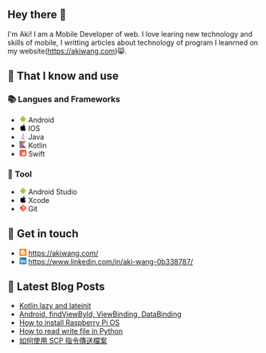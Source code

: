 ## Hey there 👋
I'm Aki! I am a Mobile Developer of web. I love learing new technology and skills of mobile, I writting articles about technology of program I leanrned on my website(https://akiwang.com)😸.

## 🧠 That I know and use
### 📚 Langues and Frameworks
- <img width="14px" src="img/icons/android/android-original.svg"/> Android
- <img width="14px" src="img/icons/apple/apple-original.svg"/> IOS
- <img width="14px" src="img/icons/java/java-original.svg"/> Java
- <img width="14px" src="img/icons/kotlin/kotlin-original.svg"/> Kotlin
- <img width="14px" src="img/icons/swift/swift-original.svg"/> Swift

### 🔧 Tool
- <img width="14px" src="img/icons/android/android-original.svg"/> Android Studio
- <img width="14px" src="img/icons/apple/apple-original.svg"/> Xcode
- <img width="14px" src="img/icons/git/git-original.svg"/> Git

## 🔗 Get in touch
- <img width="14px" src="img/blogger.svg"/> https://akiwang.com/
- <img width="14px" src="img/icons/linkedin/linkedin-original.svg"/> https://www.linkedin.com/in/aki-wang-0b338787/


## 📕 Latest Blog Posts
<!-- BLOG-POST-LIST:START -->
- [Kotlin lazy and lateinit](https://akiwang.com/blog/20210325_kotlin_lateinit_and_lazy/)
- [Android, findViewById, ViewBinding, DataBinding](https://akiwang.com/blog/20210314_how_to_find_view/)
- [How to install Raspberry Pi OS](https://akiwang.com/blog/20201224_how_to_install_raspberry_pi_os/)
- [How to read write file in Python](https://akiwang.com/blog/20201211_python_how_to_read_file/)
- [如何使用 SCP 指令傳送檔案](https://akiwang.com/blog/20201210_send_file_to_remore/)
<!-- BLOG-POST-LIST:END -->
